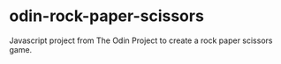 # odin-rock-paper-scissors
Javascript project from The Odin Project to create a rock paper scissors game. 
